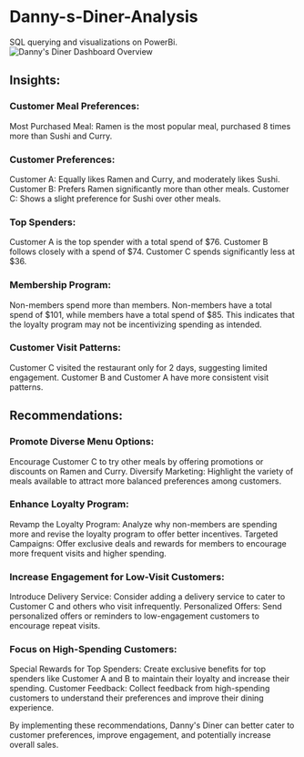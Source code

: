 # Danny-s-Diner-Analysis
SQL querying and visualizations on PowerBi.
![Danny's Diner Dashboard Overview](https://github.com/user-attachments/assets/efc14287-3be8-4904-a497-6f64f8a8698e)

## Insights:
### Customer Meal Preferences:
Most Purchased Meal: Ramen is the most popular meal, purchased 8 times more than Sushi and Curry.

### Customer Preferences:
Customer A: Equally likes Ramen and Curry, and moderately likes Sushi.
Customer B: Prefers Ramen significantly more than other meals.
Customer C: Shows a slight preference for Sushi over other meals.

### Top Spenders:
Customer A is the top spender with a total spend of $76.
Customer B follows closely with a spend of $74.
Customer C spends significantly less at $36.

### Membership Program:
Non-members spend more than members. Non-members have a total spend of $101, while members have a total spend of $85. This indicates that the loyalty program may not be incentivizing spending as intended.

### Customer Visit Patterns:
Customer C visited the restaurant only for 2 days, suggesting limited engagement.
Customer B and Customer A have more consistent visit patterns.

## Recommendations:
### Promote Diverse Menu Options:
Encourage Customer C to try other meals by offering promotions or discounts on Ramen and Curry.
Diversify Marketing: Highlight the variety of meals available to attract more balanced preferences among customers.

### Enhance Loyalty Program:
Revamp the Loyalty Program: Analyze why non-members are spending more and revise the loyalty program to offer better incentives.
Targeted Campaigns: Offer exclusive deals and rewards for members to encourage more frequent visits and higher spending.

### Increase Engagement for Low-Visit Customers:
Introduce Delivery Service: Consider adding a delivery service to cater to Customer C and others who visit infrequently.
Personalized Offers: Send personalized offers or reminders to low-engagement customers to encourage repeat visits.

### Focus on High-Spending Customers:
Special Rewards for Top Spenders: Create exclusive benefits for top spenders like Customer A and B to maintain their loyalty and increase their spending.
Customer Feedback: Collect feedback from high-spending customers to understand their preferences and improve their dining experience.

By implementing these recommendations, Danny's Diner can better cater to customer preferences, improve engagement, and potentially increase overall sales.
